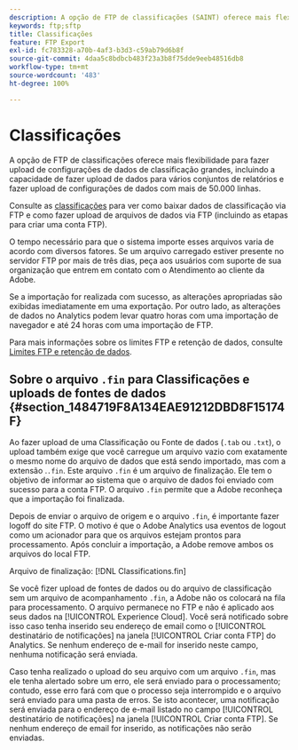 ```yaml
---
description: A opção de FTP de classificações (SAINT) oferece mais flexibilidade para fazer upload de configurações de dados de classificação grandes, incluindo a capacidade de fazer upload de dados para vários conjuntos de relatórios e fazer upload de configurações de dados com mais de 50.000 linhas.
keywords: ftp;sftp
title: Classificações
feature: FTP Export
exl-id: fc783328-a70b-4af3-b3d3-c59ab79d6b8f
source-git-commit: 4daa5c8bdbcb483f23a3b8f75dde9eeb48516db8
workflow-type: tm+mt
source-wordcount: '483'
ht-degree: 100%

---
```


# Classificações

A opção de FTP de classificações oferece mais flexibilidade para fazer upload de configurações de dados de classificação grandes, incluindo a capacidade de fazer upload de dados para vários conjuntos de relatórios e fazer upload de configurações de dados com mais de 50.000 linhas.

Consulte as [classificações](https://experienceleague.adobe.com/docs/analytics/components/classifications/classifications-importer/c-working-with-saint.html?lang=pt-BR) para ver como baixar dados de classificação via FTP e como fazer upload de arquivos de dados via FTP (incluindo as etapas para criar uma conta FTP).

O tempo necessário para que o sistema importe esses arquivos varia de acordo com diversos fatores. Se um arquivo carregado estiver presente no servidor FTP por mais de três dias, peça aos usuários com suporte de sua organização que entrem em contato com o Atendimento ao cliente da Adobe.

Se a importação for realizada com sucesso, as alterações apropriadas são exibidas imediatamente em uma exportação. Por outro lado, as alterações de dados no Analytics podem levar quatro horas com uma importação de navegador e até 24 horas com uma importação de FTP.

Para mais informações sobre os limites FTP e retenção de dados, consulte [Limites FTP e retenção de dados](/help/export/ftp-and-sftp/ftp-limits.md).

## Sobre o arquivo `.fin` para Classificações e uploads de fontes de dados {#section_1484719F8A134EAE91212DBD8F15174F}

Ao fazer upload de uma Classificação ou Fonte de dados (`.tab` ou `.txt`), o upload também exige que você carregue um arquivo vazio com exatamente o mesmo nome do arquivo de dados que está sendo importado, mas com a extensão .`.fin`. Este arquivo `.fin` é um arquivo de finalização. Ele tem o objetivo de informar ao sistema que o arquivo de dados foi enviado com sucesso para a conta FTP. O arquivo `.fin` permite que a Adobe reconheça que a importação foi finalizada.

Depois de enviar o arquivo de origem e o arquivo `.fin`, é importante fazer logoff do site FTP. O motivo é que o Adobe Analytics usa eventos de logout como um acionador para que os arquivos estejam prontos para processamento. Após concluir a importação, a Adobe remove ambos os arquivos do local FTP.

Arquivo de finalização: [!DNL Classifications.fin]

Se você fizer upload de fontes de dados ou do arquivo de classificação sem um arquivo de acompanhamento `.fin`, a Adobe não os colocará na fila para processamento. O arquivo permanece no FTP e não é aplicado aos seus dados na [!UICONTROL Experience Cloud]. Você será notificado sobre isso caso tenha inserido seu endereço de email como o [!UICONTROL destinatário de notificações] na janela [!UICONTROL Criar conta FTP] do Analytics. Se nenhum endereço de e-mail for inserido neste campo, nenhuma notificação será enviada.

Caso tenha realizado o upload do seu arquivo com um arquivo `.fin`, mas ele tenha alertado sobre um erro, ele será enviado para o processamento; contudo, esse erro fará com que o processo seja interrompido e o arquivo será enviado para uma pasta de erros. Se isto acontecer, uma notificação será enviada para o endereço de e-mail listado no campo [!UICONTROL destinatário de notificações] na janela [!UICONTROL Criar conta FTP]. Se nenhum endereço de email for inserido, as notificações não serão enviadas.
